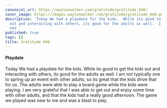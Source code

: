 ```yaml
---
canonical_url: https://waylonwalker.com/gratitude/gratitude_048/
cover_image: https://images.waylonwalker.com/gratitude/gratitude_048.png
description: 'Today We had a playdate for the kids.  While its good to get the kids
  out and interacting with others, its good for the adults as well.  I am not typically
  one '
published: true
tags: []
title: Gratitude 048
---
```


#### Playdate

Today We had a playdate for the kids.  While its good to get the kids out and interacting with others, its good for the adults as well.  I am not typically one to spring up an event with other adults, so its great that the kids drive that for us.  The adults were able to play a board game while the kids were playing.  I am very grateful that I was able to get out and enjoy some time with other adults, and that the kids had a really good afternoon.  The game we played was new to me and was a blast to play.